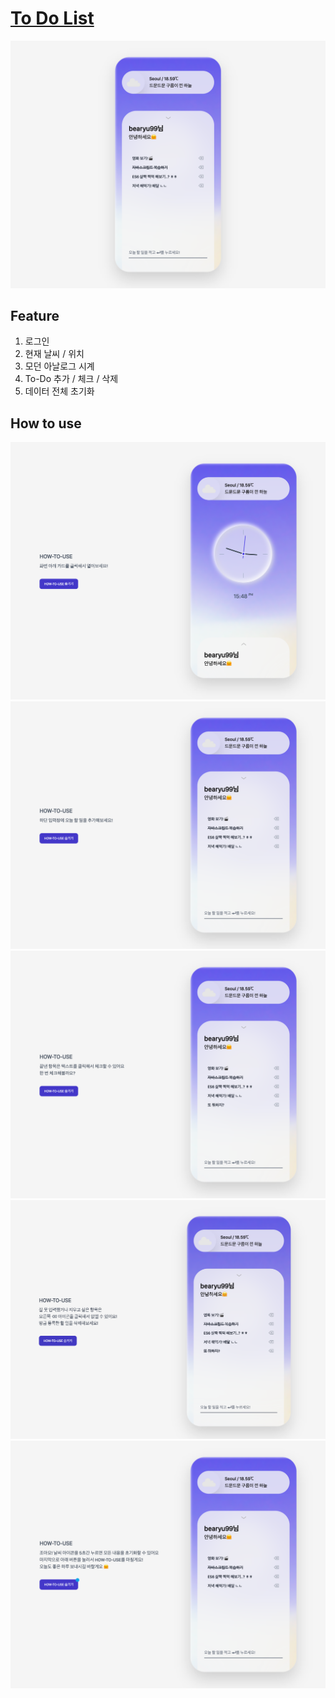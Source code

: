 # [To Do List](https://bearyu99.github.io/To-Do-List)

![main-img](./assets/main.png)

## Feature

1. 로그인
2. 현재 날씨 / 위치
3. 모던 아날로그 시계
4. To-Do 추가 / 체크 / 삭제
5. 데이터 전체 초기화

## How to use

![img-1](./assets/how-to-1.png)
![img-2](./assets/how-to-2.png)
![img-3](./assets/how-to-3.png)
![img-4](./assets/how-to-4.png)
![img-5](./assets/how-to-5.png)
